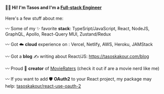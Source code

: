 #### 👋🏻 Hi! I'm Tasos and I'm a <ins>Full-stack Engineer</ins> 

Here's a few stuff about me:

〰️ Some of my ✨ favorite **stack**: TypeSript/JavaScript, React, NodeJS, GraphQL, Apollo, React-Query MUI, Zustand/Redux 

〰️ Got ☁️ **cloud** experience on : Vercel, Netlify, AWS, Heroku, JAMStack

〰️ Got a **blog** ✍️ writing about React/JS: <a href="https://tasoskakour.com/blog" target="_blank">https://tasoskakour.com/blog</a>

〰️ Proud 🦚 **creator** of <a href="https://movieraters.net" target="_blank">MovieRaters</a> (check it out if are a movie nerd like me)

〰️ If you want to add 🛡️ **OAuth2** to your React project, my package may help: <a href="https://github.com/tasoskakour/react-use-oauth2">tasoskakour/react-use-oauth-2</a>


